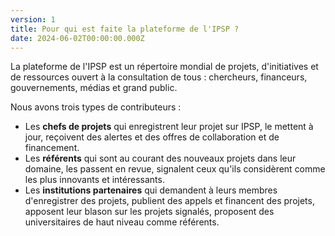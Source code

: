 ```yaml
---
version: 1
title: Pour qui est faite la plateforme de l'IPSP ?
date: 2024-06-02T00:00:00.000Z
---
```


La plateforme de l'IPSP est un répertoire mondial de projets, d'initiatives et de ressources ouvert à la consultation de tous : chercheurs, financeurs, gouvernements, médias et grand public.

Nous avons trois types de contributeurs :

- Les **chefs de projets** qui enregistrent leur projet sur IPSP, le mettent à jour, reçoivent des alertes et des offres de collaboration et de financement.
- Les **référents** qui sont au courant des nouveaux projets dans leur domaine, les passent en revue, signalent ceux qu'ils considèrent comme les plus innovants et intéressants.
- Les **institutions partenaires** qui demandent à leurs membres d'enregistrer des projets, publient des appels et financent des projets, apposent leur blason sur les projets signalés, proposent des universitaires de haut niveau comme référents.
